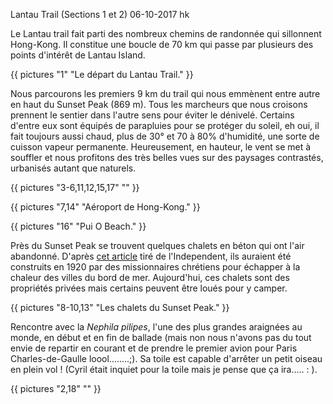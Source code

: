 Lantau Trail (Sections 1 et 2)
06-10-2017
hk

Le Lantau trail fait parti des nombreux chemins de randonnée qui sillonnent Hong-Kong. Il constitue une boucle de 70 km qui passe par plusieurs des points d'intérêt de Lantau Island.

{{ pictures "1" "Le départ du Lantau Trail." }}

Nous parcourons les premiers 9 km du trail qui nous emmènent entre autre en haut du Sunset Peak (869 m). Tous les marcheurs que nous croisons prennent le sentier dans l'autre sens pour éviter le dénivelé. Certains d'entre eux sont équipés de parapluies pour se protéger du soleil, eh oui, il fait toujours aussi chaud, plus de 30° et 70 à 80% d'humidité, une sorte de cuisson vapeur permanente. Heureusement, en hauteur, le vent se met à souffler et nous profitons des très belles vues sur des paysages contrastés, urbanisés autant que naturels.

{{ pictures "3-6,11,12,15,17" "" }}

{{ pictures "7,14" "Aéroport de Hong-Kong." }}

{{ pictures "16" "Pui O Beach." }}

Près du Sunset Peak se trouvent quelques chalets en béton qui ont l'air abandonné. D'après [cet article](http://www.independent.co.uk/travel/asia/trail-of-the-unexpected-hong-kongs-rural-refuges-7582723.html) tiré de l'Independent, ils auraient été construits en 1920 par des missionnaires chrétiens pour échapper à la chaleur des villes du bord de mer. Aujourd'hui, ces chalets sont des propriétés privées mais certains peuvent être loués pour y camper.

{{ pictures "8-10,13" "Les chalets du Sunset Peak." }}

Rencontre avec la *Nephila pilipes*, l'une des plus grandes araignées au monde, en début et en fin de ballade (mais non nous n'avons pas du tout envie de repartir en courant et de prendre le premier avion pour Paris Charles-de-Gaulle loool........;). Sa toile est capable d'arrêter un petit oiseau en plein vol ! (Cyril était inquiet pour la toile mais je pense que ça ira..... : ).

{{ pictures "2,18" "" }}
